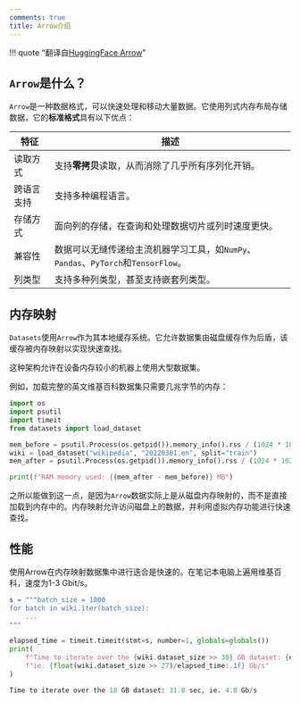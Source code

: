 ```yaml
---
comments: true
title: Arrow介绍
---
```


!!! quote "翻译自[HuggingFace Arrow](https://huggingface.co/docs/datasets/main/en/about_arrow)"

## `Arrow`是什么？

`Arrow`是一种数据格式，可以快速处理和移动大量数据。它使用列式内存布局存储数据，它的**标准格式**具有以下优点：

| 特征       | 描述                                                                             |
| ---------- | -------------------------------------------------------------------------------- |
| 读取方式   | 支持**零拷贝**读取，从而消除了几乎所有序列化开销。                               |
| 跨语言支持 | 支持多种编程语言。                                                                 |
| 存储方式   | 面向列的存储，在查询和处理数据切片或列时速度更快。                               |
| 兼容性     | 数据可以无缝传递给主流机器学习工具，如`NumPy`、`Pandas`、`PyTorch`和`TensorFlow`。 |
| 列类型     | 支持多种列类型，甚至支持嵌套列类型。                                               |

## 内存映射

`Datasets`使用`Arrow`作为其本地缓存系统。它允许数据集由磁盘缓存作为后盾，该缓存被内存映射以实现快速查找。

这种架构允许在设备内存较小的机器上使用大型数据集。

例如，加载完整的英文维基百科数据集只需要几兆字节的内存：

```python
import os
import psutil
import timeit
from datasets import load_dataset

mem_before = psutil.Process(os.getpid()).memory_info().rss / (1024 * 1024)
wiki = load_dataset("wikipedia", "20220301.en", split="train")
mem_after = psutil.Process(os.getpid()).memory_info().rss / (1024 * 1024)

print(f"RAM memory used: {(mem_after - mem_before)} MB")
```

之所以能做到这一点，是因为`Arrow`数据实际上是从磁盘内存映射的，而不是直接加载到内存中的。内存映射允许访问磁盘上的数据，并利用虚拟内存功能进行快速查找。

## 性能

使用Arrow在内存映射数据集中进行迭合是快速的。在笔记本电脑上遍用维基百科，速度为1-3 Gbit/s。

```python
s = """batch_size = 1000
for batch in wiki.iter(batch_size):
    ...
"""

elapsed_time = timeit.timeit(stmt=s, number=1, globals=globals())
print(
    f"Time to iterate over the {wiki.dataset_size >> 30} GB dataset: {elapsed_time:.1f} sec, "
    f"ie. {float(wiki.dataset_size >> 27)/elapsed_time:.1f} Gb/s"
)
```

```python
Time to iterate over the 18 GB dataset: 31.8 sec, ie. 4.8 Gb/s
```
